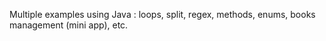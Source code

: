 Multiple examples using Java : loops, split, regex, methods, enums, books management (mini app), etc.
 

